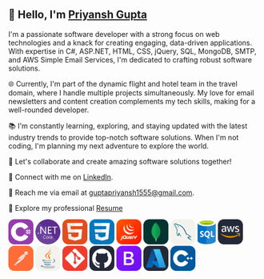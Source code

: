 ## 👋 Hello, I'm [Priyansh Gupta](https://github.com/guptapriyansh)

I'm a passionate software developer with a strong focus on web technologies and a knack for creating engaging, data-driven applications. With expertise in C#, ASP.NET, HTML, CSS, jQuery, SQL, MongoDB, SMTP, and AWS Simple Email Services, I'm dedicated to crafting robust software solutions.

🌐 Currently, I'm part of the dynamic flight and hotel team in the travel domain, where I handle multiple projects simultaneously. My love for email newsletters and content creation complements my tech skills, making for a well-rounded developer.

📚 I'm constantly learning, exploring, and staying updated with the latest industry trends to provide top-notch software solutions. When I'm not coding, I'm planning my next adventure to explore the world.

<!-- <img align="right" alt="GIF" src="https://raw.githubusercontent.com/guptapriyansh/guptapriyansh/master/code.gif" height="320" style="margin-top:15px; margin-right:25px; max-width: 100%; display: inline-block;" data-target="animated-image.originalImage"> -->

🤝 Let's collaborate and create amazing software solutions together! 

🔗 Connect with me on [LinkedIn](https://www.linkedin.com/in/guptapriyansh098/).

📧 Reach me via email at guptapriyansh1555@gmail.com.

📄 Explore my professional <a id="raw-url" href="https://raw.githubusercontent.com/guptapriyansh/guptapriyansh/main/Personal/ResumePG.pdf">Resume</a>

<img src="https://raw.githubusercontent.com/guptapriyansh/guptapriyansh/master/icons/CS.svg" alt="code" style="height: 50px;max-width: 100%;"> <img src="https://raw.githubusercontent.com/guptapriyansh/guptapriyansh/master/icons/NET_Core_Logo.svg" alt="code" style="height: 50px;max-width: 100%;"> <img src="https://raw.githubusercontent.com/guptapriyansh/guptapriyansh/master/icons/HTML.svg" alt="code" style="height: 50px;max-width: 100%;"> <img src="https://raw.githubusercontent.com/guptapriyansh/guptapriyansh/master/icons/CSS.svg" alt="code" style="height: 50px;max-width: 100%;"> <img src="https://raw.githubusercontent.com/guptapriyansh/guptapriyansh/master/icons/JQuery.svg" alt="code" style="height: 50px;max-width: 100%;"> <img src="https://raw.githubusercontent.com/guptapriyansh/guptapriyansh/master/icons/MongoDB.svg" alt="code" style="height: 50px;max-width: 100%;"> <img src="https://raw.githubusercontent.com/guptapriyansh/guptapriyansh/master/icons/MySQL-Light.svg" alt="code" style="height: 50px;max-width: 100%;"> <img src="https://raw.githubusercontent.com/guptapriyansh/guptapriyansh/master/icons/MS-SQL.svg" alt="code" style="height: 50px;max-width: 100%;"> <img src="https://raw.githubusercontent.com/guptapriyansh/guptapriyansh/master/icons/AWS-Dark.svg" alt="code" style="height: 50px;max-width: 100%;"> <img src="https://raw.githubusercontent.com/guptapriyansh/guptapriyansh/master/icons/Postman.svg" alt="code" style="height: 50px;max-width: 100%;"> <img src="https://raw.githubusercontent.com/guptapriyansh/guptapriyansh/master/icons/Java-Light.svg" alt="code" style="height: 50px;max-width: 100%;"> <img src="https://raw.githubusercontent.com/guptapriyansh/guptapriyansh/master/icons/Git.svg" alt="code" style="height: 50px;max-width: 100%;"> <img src="https://raw.githubusercontent.com/guptapriyansh/guptapriyansh/master/icons/Github-Dark.svg" alt="code" style="height: 50px;max-width: 100%;"> <img src="https://raw.githubusercontent.com/guptapriyansh/guptapriyansh/master/icons/Bootstrap.svg" alt="code" style="height: 50px;max-width: 100%;"> <img src="https://raw.githubusercontent.com/guptapriyansh/guptapriyansh/master/icons/Azure-Dark.svg" alt="code" style="height: 50px;max-width: 100%;"> <img src="https://raw.githubusercontent.com/guptapriyansh/guptapriyansh/master/icons/CPP.svg" alt="code" style="height: 50px;max-width: 100%;"> 
